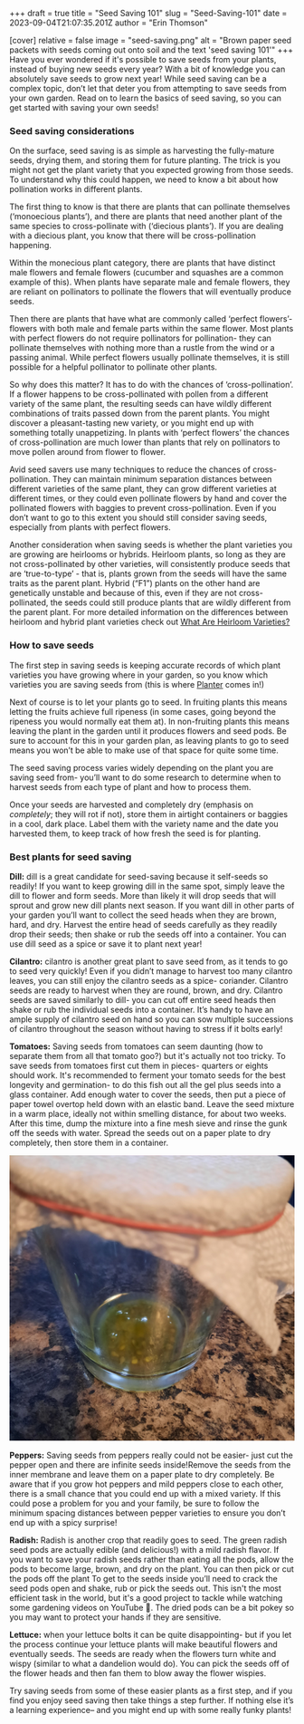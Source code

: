 +++
draft = true
title = "Seed Saving 101"
slug = "Seed-Saving-101"
date = 2023-09-04T21:07:35.201Z
author = "Erin Thomson"

[cover]
relative = false
image = "seed-saving.png"
alt = "Brown paper seed packets with seeds coming out onto soil and the text 'seed saving 101'"
+++
Have you ever wondered if it's possible to save seeds from your plants, instead of buying new seeds every year? With a bit of knowledge you can absolutely save seeds to grow next year! While seed saving can be a complex topic, don’t let that deter you from attempting to save seeds from your own garden. Read on to learn the basics of seed saving, so you can get started with saving your own seeds!

### Seed saving considerations

On the surface, seed saving is as simple as harvesting the fully-mature seeds, drying them, and storing them for future planting. The trick is you might not get the plant variety that you expected growing from those seeds. To understand why this could happen, we need to know a bit about how pollination works in different plants.

The first thing to know is that there are plants that can pollinate themselves (‘monoecious plants’), and there are plants that need another plant of the same species to cross-pollinate with (‘diecious plants’). If you are dealing with a diecious plant, you know that there will be cross-pollination happening.

Within the monecious plant category, there are plants that have distinct male flowers and female flowers (cucumber and squashes are a common example of this). When plants have separate male and female flowers, they are reliant on pollinators to pollinate the flowers that will eventually produce seeds. 

Then there are plants that have what are commonly called ‘perfect flowers’- flowers with both male and female parts within the same flower. Most plants with perfect flowers do not require pollinators for pollination- they can pollinate themselves with nothing more than a rustle from the wind or a passing animal. While perfect flowers usually pollinate themselves, it is still possible for a helpful pollinator to pollinate other plants.



So why does this matter? It has to do with the chances of ‘cross-pollination’. If a flower happens to be cross-pollinated with pollen from a different variety of the same plant, the resulting seeds can have wildly different combinations of traits passed down from the parent plants. You might discover a pleasant-tasting new variety, or you might end up with something totally unappetizing. In plants with ‘perfect flowers’ the chances of cross-pollination are much lower than plants that rely on pollinators to move pollen around from flower to flower.

Avid seed savers use many techniques to reduce the chances of cross-pollination. They can maintain minimum separation distances between different varieties of the same plant, they can grow different varieties at different times, or they could even pollinate flowers by hand and cover the pollinated flowers with baggies to prevent cross-pollination. Even if you don’t want to go to this extent you should still consider saving seeds, especially from plants with perfect flowers.

Another consideration when saving seeds is whether the plant varieties you are growing are heirlooms or hybrids. Heirloom plants, so long as they are not cross-pollinated by other varieties, will consistently produce seeds that are ‘true-to-type’ - that is, plants grown from the seeds will have the same traits as the parent plant. Hybrid (“F1”) plants on the other hand are genetically unstable and because of this, even if they are not cross-pollinated, the seeds could still produce plants that are wildly different from the parent plant. For more detailed information on the differences between heirloom and hybrid plant varieties check out [What Are Heirloom Varieties?](https://blog.planter.garden/posts/what-are-heirloom-varieties/)

### How to save seeds

The first step in saving seeds is keeping accurate records of which plant varieties you have growing where in your garden, so you know which varieties you are saving seeds from (this is where [Planter](http://planter.garden/gardens) comes in!)

Next of course is to let your plants go to seed. In fruiting plants this means letting the fruits achieve full ripeness (in some cases, going beyond the ripeness you would normally eat them at). In non-fruiting plants this means leaving the plant in the garden until it produces flowers and seed pods. Be sure to account for this in your garden plan, as leaving plants to go to seed means you won’t be able to make use of that space for quite some time.

The seed saving process varies widely depending on the plant you are saving seed from- you’ll want to do some research to determine when to harvest seeds from each type of plant and how to process them.

Once your seeds are harvested and completely dry (emphasis on *completely*; they will rot if not), store them in airtight containers or baggies in a cool, dark place. Label them with the variety name and the date you harvested them, to keep track of how fresh the seed is for planting.

### Best plants for seed saving

**Dill:** dill is a great candidate for seed-saving because it self-seeds so readily! If you want to keep growing dill in the same spot, simply leave the dill to flower and form seeds. More than likely it will drop seeds that will sprout and grow new dill plants next season. If you want dill in other parts of your garden you’ll want to collect the seed heads when they are brown, hard, and dry. Harvest the entire head of seeds carefully as they readily drop their seeds; then shake or rub the seeds off into a container. You can use dill seed as a spice or save it to plant next year!

**Cilantro:** cilantro is another great plant to save seed from, as it tends to go to seed very quickly! Even if you didn’t manage to harvest too many cilantro leaves, you can still enjoy the cilantro seeds as a spice- coriander. Cilantro seeds are ready to harvest when they are round, brown, and dry. Cilantro seeds are saved similarly to dill- you can cut off entire seed heads then shake or rub the individual seeds into a container. It’s handy to have an ample supply of cilantro seed on hand so you can sow multiple successions of cilantro throughout the season without having to stress if it bolts early!

**Tomatoes:** Saving seeds from tomatoes can seem daunting (how to separate them from all that tomato goo?) but it's actually not too tricky. To save seeds from tomatoes first cut them in pieces- quarters or eights should work. It's recommended to ferment your tomato seeds for the best longevity and germination- to do this fish out all the gel plus seeds into a glass container. Add enough water to cover the seeds, then put a piece of paper towel overtop held down with an elastic band. Leave the seed mixture in a warm place, ideally not within smelling distance, for about two weeks. After this time, dump the mixture into a fine mesh sieve and rinse the gunk off the seeds with water. Spread the seeds out on a paper plate to dry completely, then store them in a container.

![A glass jar covered with a paper towel containing tomato seeds in water](tomato-seeds.jpg)

**Peppers:** Saving seeds from peppers really could not be easier- just cut the pepper open and there are infinite seeds inside!Remove the seeds from the inner membrane and leave them on a paper plate to dry completely. Be aware that if you grow hot peppers and mild peppers close to each other, there is a small chance that you could end up with a mixed variety. If this could pose a problem for you and your family, be sure to follow the minimum spacing distances between pepper varieties to ensure you don’t end up with a spicy surprise!

**Radish:** Radish is another crop that readily goes to seed. The green radish seed pods are actually edible (and delicious!) with a mild radish flavor. If you want to save your radish seeds rather than eating all the pods, allow the pods to become large, brown, and dry on the plant. You can then pick or cut the pods off the plant To get to the seeds inside you’ll need to crack the seed pods open and shake, rub or pick the seeds out. This isn't the most efficient task in the world, but it's a good project to tackle while watching some gardening videos on YouTube 🙂. The dried pods can be a bit pokey so you may want to protect your hands if they are sensitive.

**Lettuce:** when your lettuce bolts it can be quite disappointing- but if you let the process continue your lettuce plants will make beautiful flowers and eventually seeds. The seeds are ready when the flowers turn white and wispy (similar to what a dandelion would do). You can pick the seeds off of the flower heads and then fan them to blow away the flower wispies.

Try saving seeds from some of these easier plants as a first step, and if you find you enjoy seed saving then take things a step further. If nothing else it’s a learning experience– and you might end up with some really funky plants!